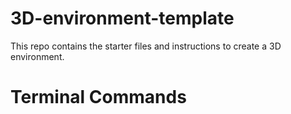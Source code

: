 # 3D-environment-template
This repo contains the starter files and instructions to create a 3D environment. 

# Terminal Commands
